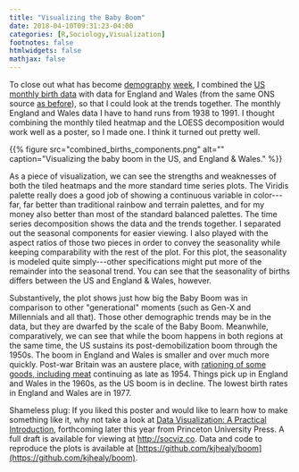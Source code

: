```yaml
---
title: "Visualizing the Baby Boom"
date: 2018-04-10T09:31:23-04:00
categories: [R,Sociology,Visualization]
footnotes: false
htmlwidgets: false
mathjax: false
---
```


To close out what has become [demography](https://kieranhealy.org/blog/archives/2018/04/07/us-monthly-births/) [week](https://kieranhealy.org/blog/archives/2018/04/08/animated-population-pyramids-in-r/), I combined the [US monthly birth data](https://kieranhealy.org/blog/archives/2018/04/07/us-monthly-births/) with data for England and Wales (from the same ONS source [as before](https://kieranhealy.org/blog/archives/2018/04/08/animated-population-pyramids-in-r/)), so that I could look at the trends together. The monthly England and Wales data I have to hand runs from 1938 to 1991. I thought combining the monthly tiled heatmap and the LOESS decomposition would work well as a poster, so I made one. I think it turned out pretty well.

{{% figure src="combined_births_components.png" alt="" caption="Visualizing the baby boom in the US, and England & Wales." %}}

As a piece of visualization, we can see the strengths and weaknesses of both the tiled heatmaps and the more standard time series plots. The Viridis palette really does a good job of showing a continuous variable in color---far, far better than traditional rainbow and terrain palettes, and for my money also better than most of the standard balanced palettes. The time series decomposition shows the data and the trends together. I separated out the seasonal components for easier viewing. I also played with the aspect ratios of those two pieces in order to convey the seasonality while keeping comparability with the rest of the plot. For this plot, the seasonality is modeled quite simply---other specifications might put more of the remainder into the seasonal trend. You can see that the seasonality of births differs between the US and England & Wales, however. 

Substantively, the plot shows just how big the Baby Boom was in comparison to other "generational" moments (such as Gen-X and Millennials and all that). Those other demographic trends may be in the data, but they are dwarfed by the scale of the Baby Boom. Meanwhile, comparatively, we can see that while the boom happens in  both regions at the same time, the US sustains its post-demobilization boom through the 1950s. The boom in England and Wales is smaller and over much more quickly. Post-war Britain was an austere place, with [rationing of some goods, including meat](https://en.wikipedia.org/wiki/Rationing_in_the_United_Kingdom#Post-Second_World_War) continuing as late as 1954. Things pick up in England and Wales in the 1960s, as the US boom is in decline. The lowest birth rates in England and Wales are in 1977. 

Shameless plug: If you liked this poster and would like to learn how to make something like it, why not take a look at [Data Visualization: A Practical Introduction](http://socviz.co), forthcoming later this year from Princeton University Press. A full draft is available for viewing at <http://socviz.co>. Data and code to reproduce the plots is available at [https://github.com/kjhealy/boom](https://github.com/kjhealy/boom).
